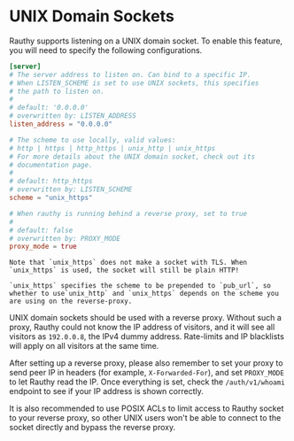 # UNIX Domain Sockets

Rauthy supports listening on a UNIX domain socket. To enable this feature, you will need to specify the following
configurations.

```toml
[server]
# The server address to listen on. Can bind to a specific IP.
# When LISTEN_SCHEME is set to use UNIX sockets, this specifies
# the path to listen on.
#
# default: '0.0.0.0'
# overwritten by: LISTEN_ADDRESS
listen_address = "0.0.0.0"

# The scheme to use locally, valid values:
# http | https | http_https | unix_http | unix_https
# For more details about the UNIX domain socket, check out its
# documentation page.
#
# default: http_https
# overwritten by: LISTEN_SCHEME
scheme = "unix_https"

# When rauthy is running behind a reverse proxy, set to true
#
# default: false
# overwritten by: PROXY_MODE
proxy_mode = true
```

```admonish caution
Note that `unix_https` does not make a socket with TLS. When `unix_https` is used, the socket will still be plain HTTP!

`unix_https` specifies the scheme to be prepended to `pub_url`, so whether to use`unix_http` and `unix_https` depends on the scheme you are using on the reverse-proxy.
```

UNIX domain sockets should be used with a reverse proxy. Without such a proxy, Rauthy could not know the IP address of
visitors, and it will see all visitors as `192.0.0.8`, the IPv4 dummy address. Rate-limits and IP blacklists will apply
on
all visitors at the same time.

After setting up a reverse proxy, please also remember to set your proxy to send peer IP in headers (for example,
`X-Forwarded-For`), and set `PROXY_MODE` to let Rauthy read the IP. Once everything is set, check the `/auth/v1/whoami`
endpoint to see if your IP address is shown correctly.

It is also recommended to use POSIX ACLs to limit access to Rauthy socket to your reverse proxy, so other UNIX users
won't be able to connect to the socket directly and bypass the reverse proxy.
